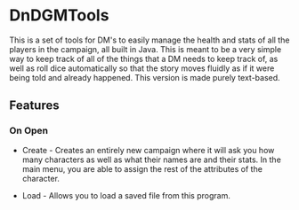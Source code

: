 # DnDGMTools
This is a set of tools for DM's to easily manage the health and stats of all the players in the campaign, all built in Java.  This is meant to be a very simple way to keep track of all of the things that a DM needs to keep track of, as well as roll dice automatically so that the story moves fluidly as if it were being told and already happened.  This version is made purely text-based.

## Features

### On Open

* Create - Creates an entirely new campaign where it will ask you how many characters as well as what their names are and their stats.  In the main menu, you are able to assign the rest of the attributes of the character.

* Load - Allows you to load a saved file from this program.
